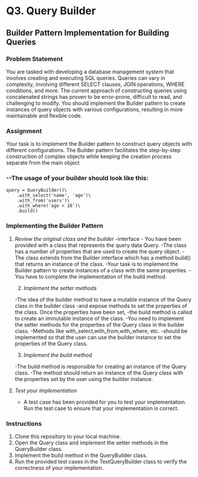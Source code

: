 # Q3. Query Builder

## Builder Pattern Implementation for Building Queries

### Problem Statement
You are tasked with developing a database management system that involves creating and executing SQL queries. Queries can vary in complexity, involving different SELECT clauses, JOIN operations, WHERE conditions, and more. The current approach of constructing queries using concatenated strings has proven to be error-prone, difficult to read, and challenging to modify. You should implement the Builder pattern to create instances of query objects with various configurations, resulting in more maintainable and flexible code.

### Assignment
Your task is to implement the Builder pattern to construct query objects with different configurations. The Builder pattern facilitates the step-by-step construction of complex objects while keeping the creation process separate from the main object


### --The usage of your builder should look like this:
```
query = QueryBuilder()\
    .with_select('name', 'age')\
    .with_from('users')\
    .with_where('age > 18')\
    .build()
```

### Implementing the Builder Pattern
1. *Review the original class and the builder*
    -interface - You have been provided with a class that represents the query data Query. 
    -The class has a number of properties that are used to create the query object. 
    -The class extends from the Builder interface which has a method build() that returns an instance of the class. 
    -Your task is to implement the Builder pattern to create instances of a class with the same properties. 
    -You have to complete the implementation of the build method.

   2. *Implement the setter methods*
    
    -The idea of the builder method to have a mutable instance of the Query class in the builder class 
    -and expose methods to set the properties of the class. Once the properties have been set, 
    -the build method is called to create an immutable instance of the class. 
    -You need to implement the setter methods for the properties of the Query class in the builder class. 
    -Methods like with_select,with_from,with_where, etc. 
    -should be implemented so that the user can use the builder instance to set the properties of the Query class.

   3. *Implement the build method*

   -The build method is responsible for creating an instance of the Query class. 
   -The method should return an instance of the Query class with the properties set by the user using the builder instance.

4. *Test your implementation*
   - A test case has been provided for you to test your implementation. Run the test case to ensure that your implementation is correct.

### Instructions
1. Clone this repository to your local machine.
2. Open the Query class and implement the setter methods in the QueryBuilder class.
3. Implement the build method in the QueryBuilder class.
4. Run the provided test cases in the TestQueryBuilder class to verify the correctness of your implementation.